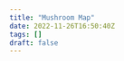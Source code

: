 ```yaml
---
title: "Mushroom Map"
date: 2022-11-26T16:50:40Z
tags: []
draft: false
---
```

<link rel="stylesheet" href="https://unpkg.com/leaflet@1.9.3/dist/leaflet.css"
     integrity="sha256-kLaT2GOSpHechhsozzB+flnD+zUyjE2LlfWPgU04xyI="
     crossorigin=""/>


<script src="https://unpkg.com/leaflet@1.9.3/dist/leaflet.js"
     integrity="sha256-WBkoXOwTeyKclOHuWtc+i2uENFpDZ9YPdf5Hf+D7ewM="
     crossorigin=""></script>

<div id="map"></div>
<style> #map { height: 800px; }</style>


<script>


function readFile(file)
{
    var f = new XMLHttpRequest();
    f.open("GET", file, false);
    f.onreadystatechange = function()
    {
        if(f.readyState === 4 && f.status == 200) // 4 == DONE
        {
            var res= f.responseText;
            valueCallBack(res)   
        }
    }
    f.send(null);
}

readFile('/docs/mushroom_data.txt');


function updateMarker() {
    // Get current location
    if (navigator.geolocation) {
        navigator.geolocation.getCurrentPosition(function(position) {
            var pos = {
                lat: position.coords.latitude,
                lng: position.coords.longitude
            };

            // Update marker position
            marker.setLatLng(pos);
            map.setView(pos);
        }, function() {
            // Handle errors, e.g., user denied location access
            console.error('Error: The Geolocation service failed.');
        });
    } else {
        // Browser doesn't support Geolocation
        console.error('Error: Your browser doesn\'t support geolocation.');
    }
}




function valueCallBack(res){


	var map = L.map('map').setView([51.71851, -1.25758], 15);

	L.tileLayer('https://tile.openstreetmap.org/{z}/{x}/{y}.png', {
		maxZoom: 22, // was 19 
		attribution: '&copy; <a href="http://www.openstreetmap.org/copyright">OpenStreetMap</a>'
	}).addTo(map);

	res = (res.split("\n"));

	for (let i = 1; i < res.length -1; i++) {
		var fungi = res[i].split(',');

		// var markerB = L.marker([fungi[3], fungi[4]], {title: "This is a title"})
        var marker = L.marker([fungi[3], fungi[4]])
			.addTo(map)
			.bindPopup("<H3>" +fungi[0] + "</><img src=" + '/' + fungi[1] + "/>",{minWidth: 300})
			.on('mouseover', function (e) {this.openPopup()})
			.on('mouseout', function (e) {this.closePopup()});
	}
    L.control.scale().addTo(map);

    // Get current location
    if (navigator.geolocation) {
        navigator.geolocation.getCurrentPosition(function(position) {
            var pos = {
                lat: position.coords.latitude,
                lng: position.coords.longitude
            };


            var redIcon = L.icon({
                iconUrl: 'https://raw.githubusercontent.com/pointhi/leaflet-color-markers/master/img/marker-icon-2x-red.png',
                iconSize: [25, 41],
                iconAnchor: [12, 41],
                popupAnchor: [1, -34],
                shadowSize: [41, 41],
                shadowUrl: 'https://cdnjs.cloudflare.com/ajax/libs/leaflet/1.7.1/images/marker-shadow.png'
            });

            // Add a marker for the user's current position
            var marker = L.marker(pos, { icon: redIcon })
                .addTo(map)
                .bindPopup("You are here");
            
            setInterval(updateMarker, 10000);

            // map.setView(pos);
        }, function() {
            // Handle errors, e.g., user denied location access
            alert('Error: The Geolocation service failed.');
        });
    } else {
        // Browser doesn't support Geolocation
        alert('Error: Your browser doesn\'t support geolocation.');
    }


}


</script>
